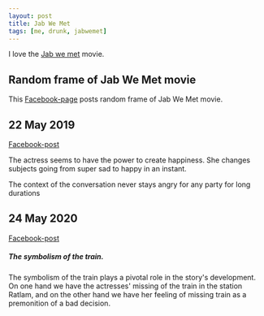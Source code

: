 ```yaml
---
layout: post
title: Jab We Met
tags: [me, drunk, jabwemet]
---
```


I love the [Jab we met](https://en.wikipedia.org/wiki/Jab_We_Met) movie. 



## Random frame of Jab We Met movie

This [Facebook-page](https://www.facebook.com/Random-frame-of-Jab-We-Met-100448418362152/) posts random frame of Jab We Met movie.


## 22 May 2019
[Facebook-post](https://www.facebook.com/datahogger/posts/10212197517728152) 

The actress seems to have the power to create happiness. She changes subjects going from super sad to happy in an instant.


The context of the conversation never stays angry for any party for long durations

## 24 May 2020
[Facebook-post](https://www.facebook.com/datahogger/posts/10214704491960941) 

##### The symbolism of the train.


The symbolism of the train plays a pivotal role in the story's development. On one hand we have the actresses' missing of the train in the station Ratlam, and on the other hand we have her feeling of missing train as a premonition of a bad decision.

